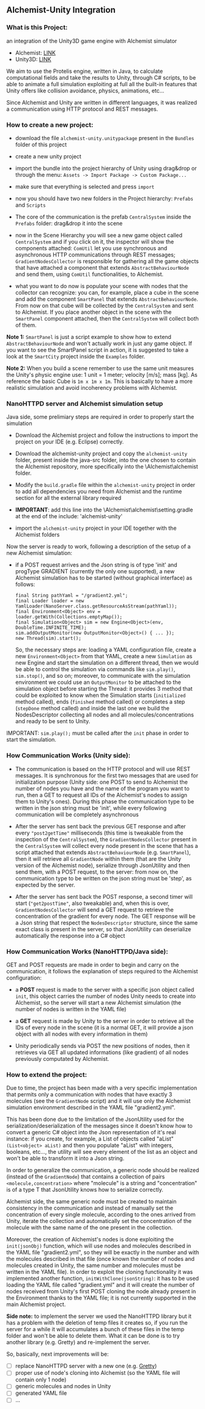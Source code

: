 ## Alchemist-Unity Integration

### What is this Project:
an integration of the Unity3D game engine with Alchemist simulator

* Alchemist: [LINK](https://github.com/AlchemistSimulator/Alchemist)
* Unity3D: [LINK](https://unity3d.com/)

We aim to use the Protelis engine, written in Java, to calculate computational fields and take the results to Unity, through C# scripts, to be able to animate a full simulation exploiting at full all the built-in features that Unity offers like collision avoidance, physics, animations, etc...

Since Alchemist and Unity are written in different languages, it was realized a communication using HTTP protocol and REST messages.

### How to create a new project:

* download the file `alchemist-unity.unitypackage` present in the `Bundles` folder of this project


* create a new unity project


* import the bundle into the project hierarchy of Unity using drag&drop or through the menu: `Assets -> Import Package -> Custom Package...`


* make sure that everything is selected and press `import`


* now you should have two new folders in the Project hierarchy: `Prefabs` and `Scripts`


* The core of the communication is the prefab `CentralSystem` inside the `Prefabs` folder: drag&drop it into the scene


* now in the Scene Hierarchy you will see a new game object called `CentralSystem` and if you click on it, the inspector will show the components attached: `ComUtil` let you use synchronous and asynchronous HTTP communications through REST messages; `GradientNodesCollector` is responsible for gathering all the game objects that have attached a component that extends `AbstractBehaviourNode` and send them, using `ComUtil` functionalities, to Alchemist.


* what you want to do now is populate your scene with nodes that the collector can recognize: you can, for example, place a cube in the scene and add the component `SmartPanel` that extends `AbstractBehaviourNode`. From now on that cube will be collected by the `CentralSystem` and sent to Alchemist. If you place another object in the scene with the `SmartPanel` component attached, then the `CentralSystem` will collect both of them.

**Note 1:** `SmartPanel` is just a script example to show how to extend `AbstractBehaviourNode` and won't actually work in just any game object. If you want to see the SmartPanel script in action, it is suggested to take a look at the `SmartCity` project inside the `Examples` folder.

**Note 2:** When you build a scene remember to use the same unit measures the Unity's physic engine use: 1 unit = 1 meter; velocity [m/s]; mass [kg]. As reference the basic Cube is `1m x 1m x 1m`. This is basically to have a more realistic simulation and avoid incoherency problems with Alchemist.

### NanoHTTPD server and Alchemist simulation setup
Java side, some prelimiary steps are required in order to properly start the simulation

* Download the Alchemist project and follow the instructions to import the project on your IDE (e.g. Eclipse) correctly.

* Download the alchemist-unity project and copy the `alchemist-unity` folder, present inside the java-src folder, into the one chosen to contain the Alchemist repository, more specifically into the \Alchemist\alchemist folder.

* Modify the `build.gradle` file within the `alchemist-unity` project in order to add all dependencies you need from Alchemist and the  runtime section for all the external library required

* **IMPORTANT**: add this line into the \Alchemist\alchemist\setting.gradle at the end of the include: 'alchemist-unity'

* import the `alchemist-unity` project in your IDE  together with the Alchemist folders

Now the server is ready to work, following a description of the setup of a new Alchemist simulation:

* if a POST request arrives and the Json string is of type 'init' and progType GRADIENT (currently the only one supported), a new Alchemist simulation has to be started (without graphical interface) as follows:
   ```
   final String pathYaml = "/gradient2.yml";
   final Loader loader = new YamlLoader(NanoServer.class.getResourceAsStream(pathYaml));
   final Environment<Object> env = loader.getWith(Collections.emptyMap());
   final Simulation<Object> sim = new Engine<Object>(env, DoubleTime.INFINITE_TIME);
   sim.addOutputMonitor(new OutputMonitor<Object>() { ... });
   new Thread(sim).start();
   ```
   So, the necessary steps are: loading a YAML configuration file, create a new `Environment<Object>` from that YAML, create a  new `Simulation` as new Engine and start the simulation on a different thread, then we would be able to control the simulation via commands like `sim.play()`, `sim.stop()`, and so on; moreover, to communicate with the simulation environment we could use an `OutputMonitor` to be attached to the simulation object before starting the Thread: it provides 3 method that could be exploited to know when the Simulation starts (`initialized` method called), ends (`finished` method called) or completes a step (`stepDone` method called) and inside the last one we build the NodesDescriptor collecting all nodes and all molecules/concentrations and ready to be sent to Unity.

IMPORTANT: `sim.play();` must be called after the `init` phase in order to start the simulation. 


### How Communication Works (Unity side):

* The communication is based on the HTTP protocol and will use REST messages. It is synchronous for the first two messages that are used for initialization purpose (Unity side: one POST to send to Alchemist the number of nodes you have and the name of the program you want to run, then a GET to request all IDs of the Alchemist's nodes to assign them to Unity's ones). During this phase the communication type to be written in the json string must be 'init', while every following communication will be completely asynchronous


* After the server has sent back the previous GET response and after every `"post2getTime"` milliseconds (this time is tweakable from the inspection of the `CentralSystem`), the `GradientNodesCollector` present in the `CentralSystem` will collect every node present in the scene that has a script attached that extends `AbstractBehaviourNode` (e.g. `SmartPanel`), then it will retrieve all `GradientNode` within them (that are the Unity version of the Alchemist node), serialize through JsonUtility and then send them, with a POST request, to the server: from now on, the communication type to be written on the json string must be 'step', as expected by the server.


* After the server has sent back the POST response, a second timer will start (`"get2postTime"`, also tweakable) and, when this is over, `GradientNodesCollector` will send a GET request to retrieve the concentration of the gradient for every node. The GET response will be a Json string that respect the `NodesDescriptor` structure, since the same exact class is present in the server, so that JsonUtility can deserialize automatically the response into a C# object

### How Communication Works (NanoHTTPD/Java side):

GET and POST requests are made in order to begin and carry on the communication, it follows the explanation of steps required to the Alchemist configuration:

* a **POST** request is made to the server with a specific json object called `init`, this object carries the number of nodes Unity needs to create into Alchemist, so the server will start a new Alchemist simulation (the number of nodes is written in the YAML file)


* a **GET** request is made by Unity to the server in order to retrieve all the IDs of every node in the scene (it is a normal GET, it will provide a json object with all nodes with every information in them)


* Unity periodically sends via POST the new positions of nodes, then it retrieves via GET all updated informations (like gradient) of all nodes previously computated by Alchemist.

### How to extend the project:

Due to time, the project has been made with a very specific implementation that permits only a communication with nodes that have exactly 3 molecules (see the `GradientNode` script) and it will use only the Alchemist simulation environment described in the YAML file "gradient2.yml".

This has been done due to the limitation of the JsonUtility used for the serialization/deserialization of the messages since it doesn't know how to convert a generic C# object into the Json representation of it's real instance: if you create, for example, a List of objects called "aList" `(List<object> aList)` and then you populate "aList" with integers, booleans, etc..., the utility will see every element of the list as an object and won't be able to transform it into a Json string.

In order to generalize the communication, a generic node should be realized (instead of the `GradientNode`) that contains a collection of pairs `<molecule,concentration>` where "molecule" is a string and "concentration" is of a type T that JsonUtility knows how to serialize correctly.

Alchemist side, the same generic node must be created to maintain consistency in the communication and instead of manually set the concentration of every single molecule, according to the ones arrived from Unity, iterate the collection and automatically set the concentration of the molecule with the same name of the one present in the collection.

Moreover, the creation of Alchemist's nodes is done exploiting the `init(jsonObj)` function, which will use nodes and molecules described in the YAML file "gradient2.yml", so they will be exactly in the number and with the molecules described in that file (once known the number of nodes and molecules created in Unity, the same number and molecules must be written in the YAML file).
In order to exploit the cloning functionality it was implemented another function, `initWithClone(jsonString)`: it has to be used loading the YAML file called "gradient.yml" and it will create the number of nodes received from Unity's first POST cloning the node already present in the Environment thanks to the YAML file; it is not currently supported in the main Alchemist project.

**Side note:** to implement the server we used the NanoHTTPD library but it has a problem with the deletion of temp files it creates so, if you run the server for a while it will accumulates a bunch of these files in the temp folder and won't be able to delete them. What it can be done is to try another library (e.g. Gretty) and re-implement the server.

So, basically, next improvements will be:
- [ ] replace NanoHTTPD server with a new one (e.g. [Gretty](https://github.com/akhikhl/gretty))
- [ ] proper use of node's cloning into Alchemist (so the YAML file will contain only 1 node)
- [ ] generic molecules and nodes in Unity
- [ ] generated YAML file
- [ ] ...
